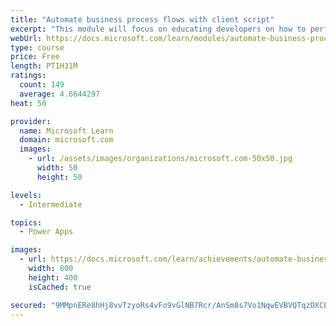 ```yaml
---
title: "Automate business process flows with client script"
excerpt: "This module will focus on educating developers on how to perform common techniques in regard to automating business process flows, along with explaining the context of when these scenarios might be applied."
webUrl: https://docs.microsoft.com/learn/modules/automate-business-process-flow-client-script-power-platform/
type: course
price: Free
length: PT1H31M
ratings:
  count: 149
  average: 4.6644297
heat: 50

provider:
  name: Microsoft Learn
  domain: microsoft.com
  images:
    - url: /assets/images/organizations/microsoft.com-50x50.jpg
      width: 50
      height: 50

levels:
  - Intermediate

topics:
  - Power Apps

images:
  - url: https://docs.microsoft.com/learn/achievements/automate-business-process-flow-client-script-power-platform-social.png
    width: 800
    height: 400
    isCached: true

secured: "9MMpnERe8hHj8vvTzyoRs4vFo9vGlNB7Rcr/AnSm8s7Vo1NqwEVBVQTqzDXCPRCrLudemNUhwGJwKoeYoti4+1EgH0Y7NzYwrzmBEu9KdCCRmLc3dtzjei7NZawchekmktJ42M+jY7SLueyFH7HMTrOz3eXYtAs+OnZXL/yWRRO5O+cYpcVXDUbjRTdFNdMinpRErWAkqLCqOufIZyXeQ+ulJflfLpH8j7gG2kmqX7PkWoIgWkP5JH6/PxXKVgZeMze+KTcsTwAg18/HH5aXRhV+HQ0OsjdezuHfKxrkNw+pwOEo+R+4AOr64jjOpnbA5PRvq6YewOLe2I2AhylLjn6SxmkEF68bnwc1CX8ubcnI3OlNQWH0MagkgkYUky9ZLJY4ix/9qtnXlWbn9BLNq2pLfU8fTfRnXCP4bwTxCNo=;ZMP/PonjhiNT1cbwQECc2Q=="
---
```


